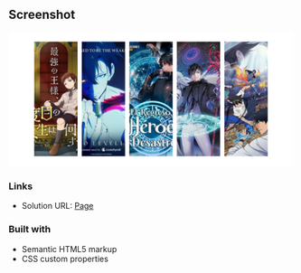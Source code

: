 ## Screenshot
![Design preview ](./src/img/gallerysr.png)

### Links

- Solution URL: [Page](https://javier1793-op.github.io/GalleryImg//)


### Built with

- Semantic HTML5 markup
- CSS custom properties